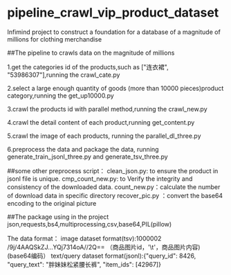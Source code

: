 # pipeline_crawl_vip_product_dataset
Infimind project to construct a foundation for a database of a magnitude of millions  for clothing merchandise

##The pipeline to crawls data on the magnitude of millions

1.get the categories id of the products,such as ["连衣裙", "53986307"],running the crawl_cate.py

2.select a large enough quantity of goods (more than 10000 pieces)product category,running the get_up10000.py

3.crawl the products id with parallel method,running the crawl_new.py

4.crawl the detail content of each product,running get_content.py

5.crawl the image of each products, running the parallel_dl_three.py

6.preprocess the data and package the data, running generate_train_jsonl_three.py and generate_tsv_three.py

##some other preprocess script：
clean_json.py: to ensure the product in jsonl file is unique.
cmp_count_new.py: to Verify the integrity and consistency of the downloaded data.
count_new.py：calculate the number of download data in specific directory
recover_pic.py ：convert the base64 encoding to the original picture

##The package using in the project
json,requests,bs4,multiprocessing,csv,base64,PIL(pillow)

The data format：
image dataset format(tsv):1000002	/9j/4AAQSkZJ...YQj7314oA//2Q== （商品图片id，'\t'，商品图片内容) (base64编码）
text/query dataset format(jsonl):{"query_id": 8426, "query_text": "胖妹妹松紧腰长裤", "item_ids": [42967]}
